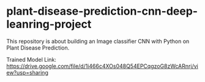 # plant-disease-prediction-cnn-deep-leanring-project
This repository is about building an Image classifier CNN with Python on Plant Disease Prediction.

Trained Model Link: https://drive.google.com/file/d/1i466c4XOs048Q54EPCqgzoG8zWcARnrj/view?usp=sharing

